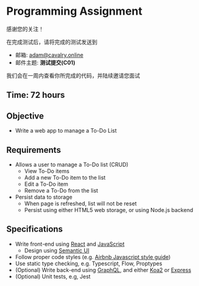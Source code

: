 # Programming Assignment

感谢您的关注！

在完成测试后，请将完成的测试发送到

- 邮箱: adam@cavalry.online
- 邮件主题: **测试提交(C01)**

我们会在一周内查看你所完成的代码，并陆续邀请您面试

## Time: 72 hours

## Objective

- Write a web app to manage a To-Do List

## Requirements

- Allows a user to manage a To-Do list (CRUD)
  - View To-Do items
  - Add a new To-Do item to the list
  - Edit a To-Do item
  - Remove a To-Do from the list
- Persist data to storage
  - When page is refreshed, list will not be reset
  - Persist using either HTML5 web storage, or using Node.js backend

## Specifications

- Write front-end using [React](https://zh-hans.reactjs.org/docs/getting-started.html) and [JavaScript](https://developer.mozilla.org/zh-CN/docs/Web/JavaScript)
  - Design using [Semantic UI](https://react.semantic-ui.com/)
- Follow proper code styles (e.g. [Airbnb Javascript style guide](https://github.com/lin-123/javascript))
- Use static type checking, e.g. Typescript, Flow, Proptypes
- (Optional) Write back-end using [GraphQL](https://graphql.cn/learn/), and either [Koa2](https://koajs.com/#introduction) or [Express](http://www.expressjs.com.cn/)
- (Optional) Unit tests, e.g, Jest

